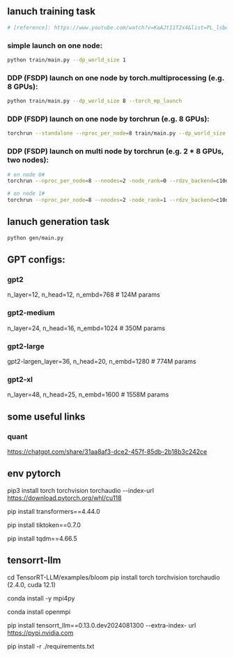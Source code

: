 ## lanuch training task
```bash
# [reference]: https://www.youtube.com/watch?v=KaAJtI1T2x4&list=PL_lsbAsL_o2CSuhUhJIiW0IkdT5C2wGWj
```
### simple launch on one node:
```bash
python train/main.py --dp_world_size 1
```

### DDP (FSDP) launch on one node by torch.multiprocessing (e.g. 8 GPUs):
```bash
python train/main.py --dp_world_size 8 --torch_mp_launch
```

### DDP (FSDP) launch on one node by torchrun (e.g. 8 GPUs):
```bash
torchrun --standalone --nproc_per_node=8 train/main.py --dp_world_size 8
```

### DDP (FSDP) launch on multi node by torchrun (e.g. 2 * 8 GPUs, two nodes):
```bash
# on node 0#
torchrun --nproc_per_node=8 --nnodes=2 -node_rank=0 --rdzv_backend=c10d --rdzv_endpoint=xxx.xxx.xxx.xxx:xxxx train/main.py --dp_world_size 16
```

```bash
# on node 1#
torchrun --nproc_per_node=8 --nnodes=2 -node_rank=1 --rdzv_backend=c10d --rdzv_endpoint=xxx.xxx.xxx.xxx:xxxx train/main.py --dp_world_size 16
```

## lanuch generation task
```bash
python gen/main.py
```

## GPT configs:
### gpt2
n_layer=12, n_head=12, n_embd=768 # 124M params

### gpt2-medium
n_layer=24, n_head=16, n_embd=1024 # 350M params

### gpt2-large
gpt2-largen_layer=36, n_head=20, n_embd=1280  # 774M params

### gpt2-xl
n_layer=48, n_head=25, n_embd=1600  # 1558M params


## some useful links
### quant
https://chatgpt.com/share/31aa8af3-dce2-457f-85db-2b18b3c242ce


## env pytorch
pip3 install torch torchvision torchaudio --index-url https://download.pytorch.org/whl/cu118

pip install transformers==4.44.0

pip install tiktoken==0.7.0

pip install tqdm==4.66.5

## tensorrt-llm
cd TensorRT-LLM/examples/bloom
pip install torch torchvision torchaudio (2.4.0, cuda 12.1)

conda install -y mpi4py

conda install openmpi

pip install tensorrt_llm==0.13.0.dev2024081300 --extra-index-
url https://pypi.nvidia.com

pip install -r ./requirements.txt
